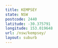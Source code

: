 ```yaml
---
title: KEMPSEY
state: NSW
postcode: 2440
latitude: -30.375791
longitude: 153.019648
url: /nsw/kempsey/
layout: suburb
---
```


